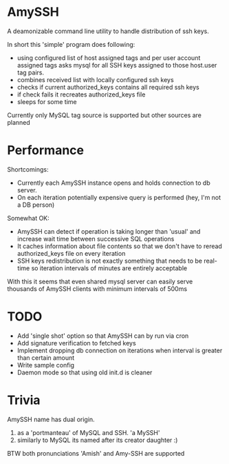AmySSH 
============

A deamonizable command line utility to handle distribution of ssh keys.

In short this 'simple' program does following:
- using configured list of host assigned tags and per user account assigned tags asks mysql for all SSH keys assigned to those host.user tag pairs.
- combines received list with locally configured ssh keys
- checks if current authorized_keys contains all required ssh keys
- if check fails it recreates authorized_keys file
- sleeps for some time

Currently only MySQL tag source is supported but other sources are planned


Performance
================

Shortcomings:

- Currently each AmySSH instance opens and holds connection to db server. 
- On each iteration potentially expensive query is performed (hey, I'm not a DB person) 
 
Somewhat OK:

- AmySSH can detect if operation is taking longer than 'usual' and increase wait time between successive SQL operations
- It caches information about file contents so that we don't have to reread authorized_keys file on every iteration
- SSH keys redistribution is not exactly something that needs to be real-time so iteration intervals of minutes are entirely acceptable 

With this it seems that even shared mysql server can easily serve thousands of AmySSH clients with minimum intervals of 500ms


TODO
======

- Add 'single shot' option so that AmySSH can by run via cron
- Add signature verification to fetched keys
- Implement dropping db connection on iterations when interval is greater than certain amount 
- Write sample config
- Daemon mode so that using old init.d is cleaner

Trivia
========

AmySSH name has dual origin. 

1. as a 'portmanteau' of MySQL and SSH. 'a MySSH'
2. similarly to MySQL its named after its creator daughter :) 

BTW both pronunciations 'Amish' and Amy-SSH are supported

